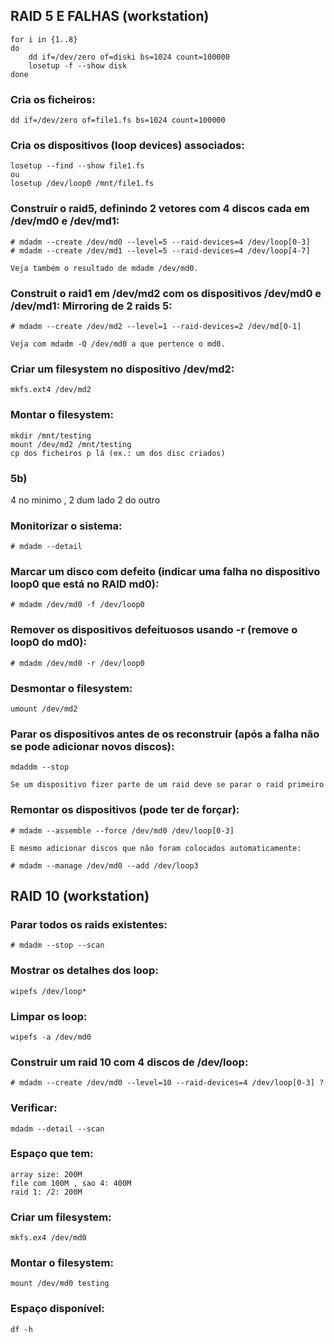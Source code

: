 ## RAID 5 E FALHAS (workstation)

	for i in {1..8}
	do
		dd if=/dev/zero of=diski bs=1024 count=100000
		losetup -f --show disk
	done

### Cria os ficheiros:

	dd if=/dev/zero of=file1.fs bs=1024 count=100000
	
### Cria os dispositivos (loop devices) associados:

	losetup --find --show file1.fs
	ou
	losetup /dev/loop0 /mnt/file1.fs

### Construir o raid5, definindo 2 vetores com 4 discos cada em /dev/md0 e /dev/md1:

	# mdadm --create /dev/md0 --level=5 --raid-devices=4 /dev/loop[0-3]
	# mdadm --create /dev/md1 --level=5 --raid-devices=4 /dev/loop[4-7]
	
	Veja também o resultado de mdadm /dev/md0.

### Construit o raid1 em /dev/md2 com os dispositivos /dev/md0 e /dev/md1: Mirroring de 2 raids 5:

	# mdadm --create /dev/md2 --level=1 --raid-devices=2 /dev/md[0-1]
	
	Veja com mdadm -Q /dev/md0 a que pertence o md0.

### Criar um filesystem no dispositivo /dev/md2:

	mkfs.ext4 /dev/md2

### Montar o filesystem:

	mkdir /mnt/testing
	mount /dev/md2 /mnt/testing
	cp dos ficheiros p lá (ex.: um dos disc criados)

### 5b)
4 no minimo , 2 dum lado 2 do outro

### Monitorizar o sistema:

	# mdadm --detail

### Marcar um disco com defeito (indicar uma falha no dispositivo loop0 que está no RAID md0):

	# mdadm /dev/md0 -f /dev/loop0

### Remover os dispositivos defeituosos usando -r (remove o loop0 do md0):

	# mdadm /dev/md0 -r /dev/loop0

### Desmontar o filesystem:

	umount /dev/md2

### Parar os dispositivos antes de os reconstruir (após a falha não se pode adicionar novos discos):

	mdaddm --stop
	
	Se um dispositivo fizer parte de um raid deve se parar o raid primeiro

### Remontar os dispositivos (pode ter de forçar):

	# mdadm --assemble --force /dev/md0 /dev/loop[0-3]
	
	E mesmo adicionar discos que não foram colocados automaticamente:

	# mdadm --manage /dev/md0 --add /dev/loop3


## RAID 10 (workstation)

### Parar todos os raids existentes:

	# mdadm --stop --scan 

### Mostrar os detalhes dos loop:

	wipefs /dev/loop*

### Limpar os loop:

	wipefs -a /dev/md0

### Construir um raid 10 com 4 discos de /dev/loop:

	# mdadm --create /dev/md0 --level=10 --raid-devices=4 /dev/loop[0-3] ?

### Verificar:

	mdadm --detail --scan

### Espaço que tem:

	array size: 200M
	file com 100M , sao 4: 400M
	raid 1: /2: 200M

### Criar um filesystem:

	mkfs.ex4 /dev/md0

### Montar o filesystem:

	mount /dev/md0 testing

### Espaço disponível:

	df -h
